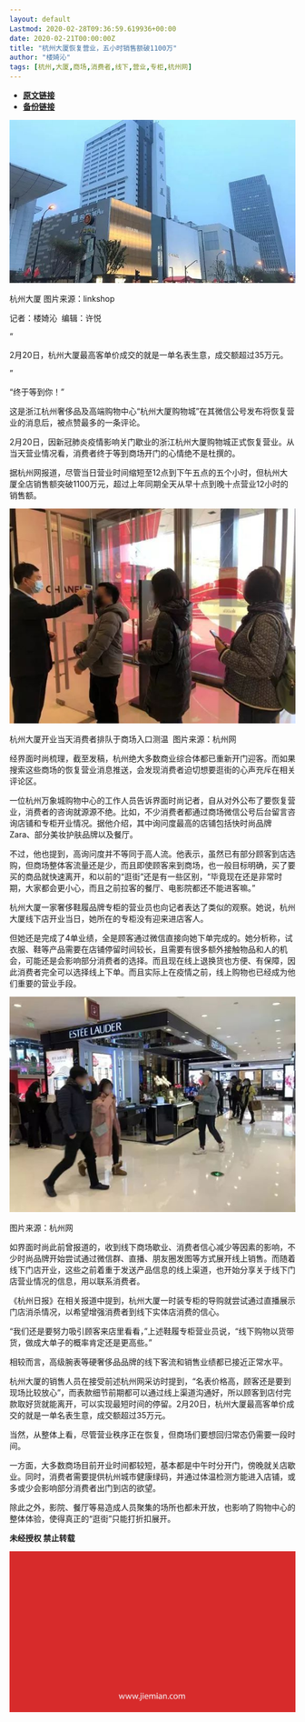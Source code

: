 ```yaml
---
layout: default
Lastmod: 2020-02-28T09:36:59.619936+00:00
date: 2020-02-21T00:00:00Z
title: "杭州大厦恢复营业，五小时销售额破1100万"
author: "楼婍沁"
tags: [杭州,大厦,商场,消费者,线下,营业,专柜,杭州网]
---
```


* [**原文链接**](http://mp.weixin.qq.com/s?__biz=MjM5NTE0ODc2Nw==&amp;mid=2650463964&amp;idx=1&amp;sn=f5c4f9ff261cb3553962a9483f8c569e&amp;chksm=bef2986c8985117a387f0ca4104ac1f7e4b617b85b230bd91566f2f999d24418a6c69a89ab5e#rd)
* [**备份链接**](http://archive.today/7d4xY)


![](/images/post/426a7f67be0018a907a2d9904f3edefa.jpg)

杭州大厦 图片来源：linkshop

记者：楼婍沁  编辑：许悦

“

  

2月20日，杭州大厦最高客单价成交的就是一单名表生意，成交额超过35万元。

  

”

“终于等到你！”  

这是浙江杭州奢侈品及高端购物中心“杭州大厦购物城”在其微信公号发布将恢复营业的消息后，被点赞最多的一条评论。  

2月20日，因新冠肺炎疫情影响关门歇业的浙江杭州大厦购物城正式恢复营业。从当天营业情况看，消费者终于等到商场开门的心情绝不是杜撰的。

据杭州网报道，尽管当日营业时间缩短至12点到下午五点的五个小时，但杭州大厦全店销售额突破1100万元，超过上年同期全天从早十点到晚十点营业12小时的销售额。

![](/images/post/583a280fa9baa17638d916e9679f049b.jpg)

杭州大厦开业当天消费者排队于商场入口测温  图片来源：杭州网

经界面时尚梳理，截至发稿，杭州绝大多数商业综合体都已重新开门迎客。而如果搜索这些商场的恢复营业消息推送，会发现消费者迫切想要逛街的心声充斥在相关评论区。

一位杭州万象城购物中心的工作人员告诉界面时尚记者，自从对外公布了要恢复营业，消费者的咨询就源源不绝。比如，不少消费者都通过商场微信公号后台留言咨询店铺和专柜开业情况。据他介绍，其中询问度最高的店铺包括快时尚品牌Zara、部分美妆护肤品牌以及餐厅。

不过，他也提到，高询问度并不等同于高人流。他表示，虽然已有部分顾客到店选购，但商场整体客流量还是少，而且即使顾客来到商场，也一般目标明确，买了要买的商品就快速离开，和以前的“逛街”还是有一些区别，“毕竟现在还是非常时期，大家都会更小心，而且之前拉客的餐厅、电影院都还不能进客嘛。”

杭州大厦一家奢侈鞋履品牌专柜的营业员也向记者表达了类似的观察。她说，杭州大厦线下店开业当日，她所在的专柜没有迎来进店客人。

但她还是完成了4单业绩，全是顾客通过微信直接向她下单完成的。她分析称，试衣服、鞋等产品需要在店铺停留时间较长，且需要有很多额外接触物品和人的机会，可能还是会影响部分消费者的选择。而且现在线上退换货也方便、有保障，因此消费者完全可以选择线上下单。而且实际上在疫情之前，线上购物也已经成为他们重要的营业手段。

![](/images/post/9eec9aa80b3c20828b4f332ec630bb96.jpg)

图片来源：杭州网

如界面时尚此前曾报道的，收到线下商场歇业、消费者信心减少等因素的影响，不少时尚品牌开始尝试通过微信群、直播、朋友圈发图等方式展开线上销售。而随着线下门店开业，这些之前着重于发送产品信息的线上渠道，也开始分享关于线下门店营业情况的信息，用以联系消费者。

《杭州日报》在相关报道中提到，杭州大厦一时装专柜的导购就尝试通过直播展示门店消杀情况，以希望增强消费者到线下实体店消费的信心。

“我们还是要努力吸引顾客来店里看看，”上述鞋履专柜营业员说，“线下购物以货带货，做成大单子的概率肯定还是更高些。”

相较而言，高级腕表等硬奢侈品品牌的线下客流和销售业绩都已接近正常水平。

杭州大厦的销售人员在接受前述杭州网采访时提到，“名表价格高，顾客还是要到现场比较放心”，而表款细节前期都可以通过线上渠道沟通好，所以顾客到店付完款取好货就能离开，可以实现最短时间的停留。2月20日，杭州大厦最高客单价成交的就是一单名表生意，成交额超过35万元。

当然，从整体上看，尽管营业秩序正在恢复，但商场们要想回归常态仍需要一段时间。

一方面，大多数商场目前开业时间都较短，基本都是中午时分开门，傍晚就关店歇业。同时，消费者需要提供杭州城市健康绿码，并通过体温检测方能进入店铺，或多或少会影响部分消费者出门到店的欲望。

除此之外，影院、餐厅等易造成人员聚集的场所也都未开放，也影响了购物中心的整体体验，使得真正的“逛街”只能打折扣展开。

  

**未经授权 禁止转载**

  

  

![](/images/post/3ef9527fd7edfb43b0c70486c7a956af.jpg)

